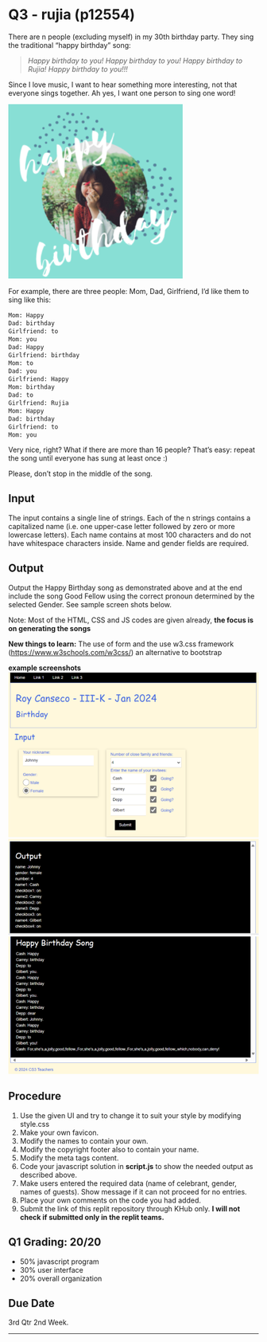Q3 - rujia (p12554)
========================

There are n people (excluding myself) in my 30th birthday party. They sing the traditional “happy
birthday” song:

> *Happy birthday to you! Happy birthday to you! Happy birthday to Rujia! Happy birthday to you!!!*

Since I love music, I want to hear something more interesting, not that everyone sings together. Ah yes, I want one person to sing one word!

![qownnotes-media-fRFSMD](images/banner.png)


For example, there are three people: Mom, Dad, Girlfriend, I’d like them to sing like this:

```
Mom: Happy
Dad: birthday
Girlfriend: to
Mom: you
Dad: Happy
Girlfriend: birthday
Mom: to
Dad: you
Girlfriend: Happy
Mom: birthday
Dad: to
Girlfriend: Rujia
Mom: Happy
Dad: birthday
Girlfriend: to
Mom: you
```

Very nice, right? What if there are more than 16 people? That’s easy: repeat the song until
everyone has sung at least once :)

Please, don’t stop in the middle of the song.

## Input

The input contains a single line of strings. Each of the n strings contains a capitalized name (i.e. one upper-case letter followed by zero or more lowercase
letters). Each name contains at most 100 characters and do not have whitespace characters inside.
Name and gender fields are required.

## Output

Output the Happy Birthday song as demonstrated above and at the end include the song Good Fellow using the correct pronoun determined by the selected Gender. See sample screen shots below.

Note: Most of the HTML, CSS and JS codes are given already, **the focus is on generating the songs**

**New things to learn:** The use of form and the use w3.css framework (https://www.w3schools.com/w3css/) an alternative to bootstrap

**example screenshots**
![qownnotes-media-fRFSMD](images/form1.png)
![qownnotes-media-fRFSMD](images/form2.png)
![qownnotes-media-fRFSMD](images/form3.png)


## Procedure
1. Use the given UI and try to change it to suit your style by modifying style.css 
2. Make your own favicon.
3. Modify the names to contain your own.
4. Modify the copyright footer also to contain your name.
5. Modify the meta tags content.
6. Code your javascript solution in **script.js** to show the needed output as described above.
7. Make users entered the required data (name of celebrant, gender, names of guests).  Show message if it can not proceed for no entries.
8. Place your own comments on the code you had added.
9. Submit the link of this replit repository through KHub only.  **I will not check if submitted only in the replit teams.**
   

## Q1 Grading: 20/20
 - 50% javascript program
 - 30% user interface
 - 20% overall organization


## Due Date
3rd Qtr 2nd Week.

---


